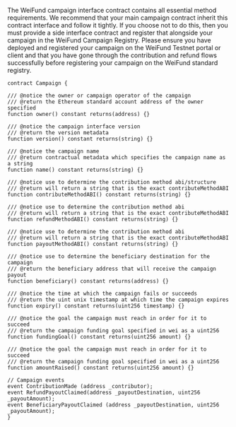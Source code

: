 The WeiFund campaign interface contract contains all essential method requirements. We recommend that your main campaign contract inherit this contract interface and follow it tightly. If you choose not to do this, then you must provide a side interface contract and register that alongside your campaign in the WeiFund Campaign Registry. Please ensure you have deployed and registered your campaign on the WeiFund Testnet portal or client and that you have gone through the contribution and refund flows successfully before registering your campaign on the WeiFund standard registry.

```
contract Campaign {
  
/// @notice the owner or campaign operator of the campaign
/// @return the Ethereum standard account address of the owner specified
function owner() constant returns(address) {}

/// @notice the campaign interface version
/// @return the version metadata
function version() constant returns(string) {}

/// @notice the campaign name
/// @return contractual metadata which specifies the campaign name as a string
function name() constant returns(string) {}

/// @notice use to determine the contribution method abi/structure
/// @return will return a string that is the exact contributeMethodABI
function contributeMethodABI() constant returns(string) {}

/// @notice use to determine the contribution method abi
/// @return will return a string that is the exact contributeMethodABI
function refundMethodABI() constant returns(string) {}

/// @notice use to determine the contribution method abi
/// @return will return a string that is the exact contributeMethodABI
function payoutMethodABI() constant returns(string) {}

/// @notice use to determine the beneficiary destination for the campaign
/// @return the beneficiary address that will receive the campaign payout
function beneficiary() constant returns(address) {}

/// @notice the time at which the campaign fails or succeeds
/// @return the uint unix timestamp at which time the campaign expires
function expiry() constant returns(uint256 timestamp) {}

/// @notice the goal the campaign must reach in order for it to succeed
/// @return the campaign funding goal specified in wei as a uint256
function fundingGoal() constant returns(uint256 amount) {}

/// @notice the goal the campaign must reach in order for it to succeed
/// @return the campaign funding goal specified in wei as a uint256
function amountRaised() constant returns(uint256 amount) {}

// Campaign events
event ContributionMade (address _contributor);
event RefundPayoutClaimed(address _payoutDestination, uint256 _payoutAmount);
event BeneficiaryPayoutClaimed (address _payoutDestination, uint256 _payoutAmount);
}
```
